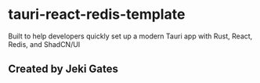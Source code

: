 # tauri-react-redis-template

Built to help developers quickly set up a modern Tauri app with Rust, React, Redis, and ShadCN/UI

## Created by Jeki Gates
